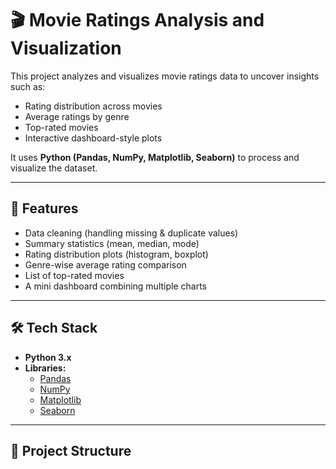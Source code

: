 # 🎬 Movie Ratings Analysis and Visualization

This project analyzes and visualizes movie ratings data to uncover insights such as:
- Rating distribution across movies
- Average ratings by genre
- Top-rated movies
- Interactive dashboard-style plots

It uses **Python (Pandas, NumPy, Matplotlib, Seaborn)** to process and visualize the dataset.

---

## 📌 Features
- Data cleaning (handling missing & duplicate values)
- Summary statistics (mean, median, mode)
- Rating distribution plots (histogram, boxplot)
- Genre-wise average rating comparison
- List of top-rated movies
- A mini dashboard combining multiple charts

---

## 🛠️ Tech Stack
- **Python 3.x**
- **Libraries:** 
  - [Pandas](https://pandas.pydata.org/)
  - [NumPy](https://numpy.org/)
  - [Matplotlib](https://matplotlib.org/)
  - [Seaborn](https://seaborn.pydata.org/)

---

## 📂 Project Structure
